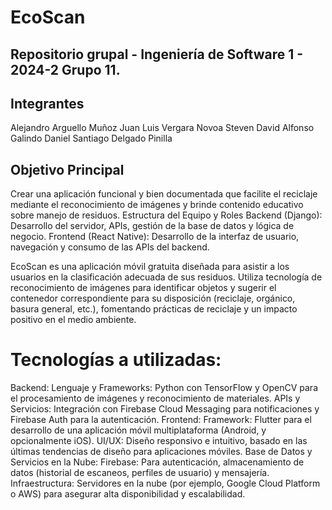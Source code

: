 # EcoScan

## Repositorio grupal - Ingeniería de Software 1 - 2024-2 Grupo 11.

## Integrantes
Alejandro Arguello Muñoz
Juan Luis Vergara Novoa
Steven David Alfonso Galindo
Daniel Santiago Delgado Pinilla


## Objetivo Principal
Crear una aplicación funcional y bien documentada que facilite el reciclaje mediante el reconocimiento de imágenes y brinde contenido educativo sobre manejo de residuos. 
Estructura del Equipo y Roles Backend (Django): Desarrollo del servidor, APIs, gestión de la base de datos y lógica de negocio. 
Frontend (React Native): Desarrollo de la interfaz de usuario, navegación y consumo de las APIs del backend.

EcoScan es una aplicación móvil gratuita diseñada para asistir a los usuarios en la clasificación adecuada de sus residuos. Utiliza tecnología de reconocimiento de imágenes para identificar objetos y sugerir el contenedor correspondiente para su disposición (reciclaje, orgánico, basura general, etc.), fomentando prácticas de reciclaje y un impacto positivo en el medio ambiente.

# Tecnologías a utilizadas: 
Backend: Lenguaje y Frameworks: Python con TensorFlow y OpenCV para el procesamiento de imágenes y reconocimiento de materiales. 
APIs y Servicios: Integración con Firebase Cloud Messaging para notificaciones y Firebase Auth para la autenticación. 
Frontend: Framework: Flutter para el desarrollo de una aplicación móvil multiplataforma (Android, y opcionalmente iOS). UI/UX: Diseño responsivo e intuitivo, basado en las últimas tendencias de diseño para aplicaciones móviles. 
Base de Datos y Servicios en la Nube: Firebase: Para autenticación, almacenamiento de datos (historial de escaneos, perfiles de usuario) y mensajería. 
Infraestructura: Servidores en la nube (por ejemplo, Google Cloud Platform o AWS) para asegurar alta disponibilidad y escalabilidad.
